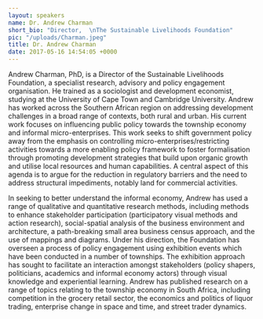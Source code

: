 ```yaml
---
layout: speakers
name: Dr. Andrew Charman
short_bio: "Director,  \nThe Sustainable Livelihoods Foundation"
pic: "/uploads/Charman.jpeg"
title: Dr. Andrew Charman
date: 2017-05-16 14:54:05 +0000
---
```



Andrew Charman, PhD, is a Director of the Sustainable Livelihoods Foundation, a specialist research, advisory and policy engagement organisation. He trained as a sociologist and development economist, studying at the University of Cape Town and Cambridge University. Andrew has worked across the Southern African region on addressing development challenges in a broad range of contexts, both rural and urban. His current work focuses on influencing public policy towards the township economy and informal micro-enterprises. This work seeks to shift government policy away from the emphasis on controlling micro-enterprises/restricting activities towards a more enabling policy framework to foster formalisation through promoting development strategies that build upon organic growth and utilise local resources and human capabilities. A central aspect of this agenda is to argue for the reduction in regulatory barriers and the need to address structural impediments, notably land for commercial activities.

In seeking to better understand the informal economy, Andrew has used a range of qualitative and quantitative research methods, including methods to enhance stakeholder participation (participatory visual methods and action research), social-spatial analysis of the business environment and architecture, a path-breaking small area business census approach, and the use of mappings and diagrams. Under his direction, the Foundation has overseen a process of policy engagement using exhibition events which have been conducted in a number of townships. The exhibition approach has sought to facilitate an interaction amongst stakeholders (policy shapers, politicians, academics and informal economy actors) through visual knowledge and experiential learning. Andrew has published research on a range of topics relating to the township economy in South Africa, including competition in the grocery retail sector, the economics and politics of liquor trading, enterprise change in space and time, and street trader dynamics.

